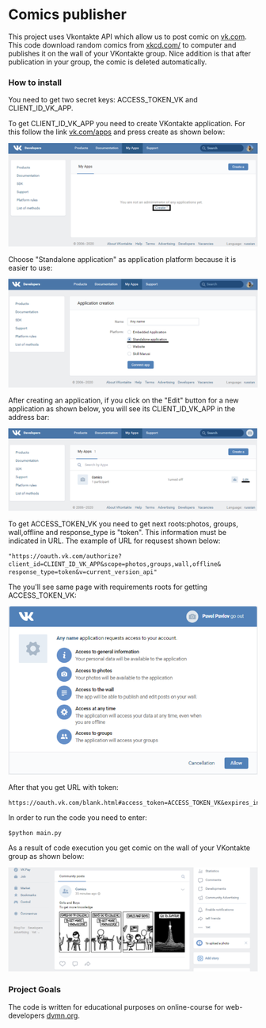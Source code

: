 # Comics publisher

This project uses Vkontakte API which allow us to post comic on [vk.com](https://vk.com). This code download random comics from [xkcd.com/](https://xkcd.com/) to computer and publishes it on the wall of your VKontakte group. Nice addition is that after publication in your group, the comic is deleted automatically. 

### How to install

You need to get two secret keys: ACCESS_TOKEN_VK and CLIENT_ID_VK_APP.

To get CLIENT_ID_VK_APP you need to create VKontakte application. For this follow the link [vk.com/apps](https://vk.com/apps?act=manage) and press create as shown below:

![Image alt](https://github.com/Fiskless/Publishing-comics-on-Vk/blob/main/screenshots%20fo%20README/vk_app_creating.png)

Choose "Standalone application" as application platform because it is easier to use:

![Image alt](https://github.com/Fiskless/Publishing-comics-on-Vk/blob/main/screenshots%20fo%20README/vk_app_creating_1.png)

After creating an application, if you click on the "Edit" button for a new application as shown below, you will see its CLIENT_ID_VK_APP  in the address bar:

![Image alt](https://github.com/Fiskless/Publishing-comics-on-Vk/blob/main/screenshots%20fo%20README/vk_app_creating_2.png)

To get ACCESS_TOKEN_VK you need to get next roots:photos, groups, wall,offline and response_type is "token". This information must be indicated in URL. The example of URL for requsest shown below:

`````
"https://oauth.vk.com/authorize?client_id=CLIENT_ID_VK_APP&scope=photos,groups,wall,offline&
response_type=token&v=current_version_api"
`````

The you'll see same page with requirements roots for getting ACCESS_TOKEN_VK:

![Image alt](https://github.com/Fiskless/Publishing-comics-on-Vk/blob/main/screenshots%20fo%20README/vk_api_secret_key.png)

After that you get URL with token:

`````
https://oauth.vk.com/blank.html#access_token=ACCESS_TOKEN_VK&expires_in=0&user_id=user_id_your_vk_page
`````

In order to run the code you need to enter:

`````
$python main.py
`````

 As a result of code execution you get comic on the wall of your VKontakte group as shown below:
 
 ![Image alt](https://github.com/Fiskless/Publishing-comics-on-Vk/blob/main/screenshots%20fo%20README/comic.png)


### Project Goals

The code is written for educational purposes on online-course for web-developers [dvmn.org](https://dvmn.org/).
